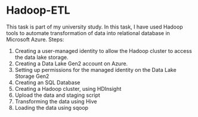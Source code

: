# Hadoop-ETL

This task is part of my university study. In this task, I have used Hadoop tools to automate transformation of data into relational database in Microsoft Azure.
Steps:
1. Creating a user-managed identity to allow the Hadoop cluster to access the data lake storage.
2. Creating a Data Lake Gen2 account on Azure.
3. Setting up permissions for the managed identity on the Data Lake Storage Gen2
4. Creating an SQL Database
5. Creating a Hadoop cluster, using HDInsight
6. Upload the data and staging script
7. Transforming the data using Hive
8. Loading the data using sqoop 
